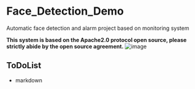 # Face_Detection_Demo
Automatic face detection and alarm project based on monitoring system

**This system is based on the Apache2.0 protocol open source, please strictly abide by the open source agreement.**
![image](https://github.com/robotpp/Face_Detection_Demo/blob/master/%E4%BA%BA%E8%84%B8%E8%AF%86%E5%88%ABDemo.gif)

## ToDoList
* markdown
